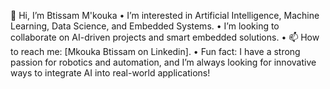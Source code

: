 👋 Hi, I’m Btissam M'kouka
  •	 I’m interested in Artificial Intelligence, Machine Learning, Data Science, and Embedded Systems.
	•	 I’m looking to collaborate on AI-driven projects and smart embedded solutions.
	•	📫 How to reach me: [Mkouka Btissam on Linkedin].
	•	 Fun fact: I have a strong passion for robotics and automation, and I’m always looking for innovative ways to integrate AI into real-world applications!

<!---
btissammkouka/btissammkouka is a ✨ special ✨ repository because its `README.md` (this file) appears on your GitHub profile.
You can click the Preview link to take a look at your changes.
--->

